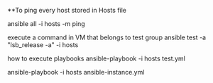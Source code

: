 **To ping every host stored in Hosts file

ansible all -i hosts -m ping

execute a command in VM that belongs to test group
ansible test -a "lsb_release -a" -i hosts

how to execute playbooks
ansible-playbook -i hosts test.yml

ansible-playbook -i hosts ansible-instance.yml